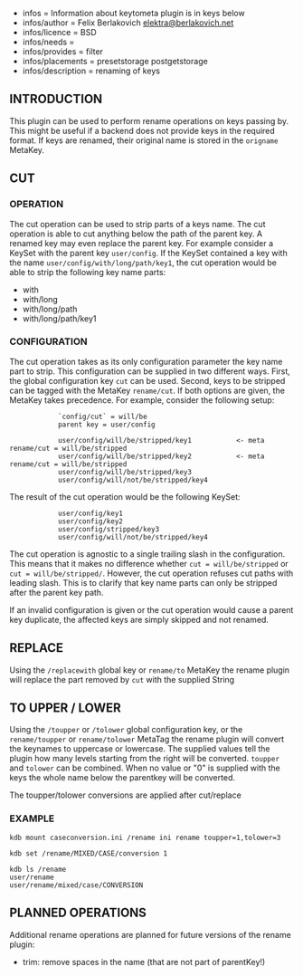 - infos = Information about keytometa plugin is in keys below
- infos/author = Felix Berlakovich <elektra@berlakovich.net>
- infos/licence = BSD
- infos/needs =
- infos/provides = filter
- infos/placements = presetstorage postgetstorage
- infos/description = renaming of keys

## INTRODUCTION ##


This plugin can be used to perform rename operations on keys passing by. This might be useful if a backend does not provide keys
in the required format. If keys are renamed, their original name is stored in the `origname` MetaKey.


## CUT ##

### OPERATION ###

The cut operation can be used to strip parts of a keys name. The cut operation is able to cut anything below the path
of the parent key. A renamed key may even replace the parent key. For example consider a KeySet with the 
parent key `user/config`. If the KeySet contained a key with the name `user/config/with/long/path/key1`, the cut operation
would be able to strip the following key name parts:
* with
* with/long
* with/long/path
* with/long/path/key1

### CONFIGURATION ####

The cut operation takes as its only configuration parameter the key name part to strip. This configuration can be supplied in two
different ways. First, the global configuration key `cut` can be used. Second, keys to be stripped can be tagged with the MetaKey `rename/cut`.
If both options are given, the MetaKey takes precedence. For example, consider the following setup:

				`config/cut` = will/be
				parent key = user/config
								
				user/config/will/be/stripped/key1			<- meta rename/cut = will/be/stripped
				user/config/will/be/stripped/key2			<- meta rename/cut = will/be/stripped
				user/config/will/be/stripped/key3
				user/config/will/not/be/stripped/key4

The result of the cut operation would be the following KeySet:

				user/config/key1
				user/config/key2
				user/config/stripped/key3
				user/config/will/not/be/stripped/key4
				
The cut operation is agnostic to a single trailing slash in the configuration. This means that it makes no difference whether `cut = will/be/stripped`
or `cut = will/be/stripped/`. However, the cut operation refuses cut paths with leading slash. This is to clarify that key name parts can only be stripped
after the parent key path.

If an invalid configuration is given or the cut operation would cause a parent key duplicate, the affected keys are simply skipped and not renamed. 


## REPLACE ##

Using the `/replacewith` global key or `rename/to`  MetaKey the rename plugin will replace the part removed by `cut` with the supplied String

## TO UPPER / LOWER ##

Using the `/toupper` or `/tolower` global configuration key, or the `rename/toupper` or `rename/tolower` MetaTag the rename plugin will 
convert the keynames to uppercase or lowercase.
The supplied values tell the plugin how many levels starting from the right will be converted. `toupper` and `tolower` can be combined.
When no value or "0" is supplied with the keys the whole name below the parentkey will be converted.

The toupper/tolower conversions are applied after cut/replace
### EXAMPLE ###

```
kdb mount caseconversion.ini /rename ini rename toupper=1,tolower=3

kdb set /rename/MIXED/CASE/conversion 1

kdb ls /rename
user/rename
user/rename/mixed/case/CONVERSION

```

## PLANNED OPERATIONS ##


Additional rename operations are planned for future versions of the rename plugin:
* trim: remove spaces in the name (that are not part of parentKey!)
